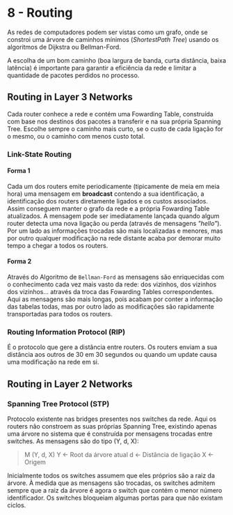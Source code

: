 # 8 - Routing

As redes de computadores podem ser vistas como um grafo, onde se constroi uma árvore de caminhos mínimos (*ShortestPath Tree*) usando os algoritmos de Dijkstra ou Bellman-Ford.

A escolha de um bom caminho (boa largura de banda, curta distância, baixa latência) é importante para garantir a eficiência da rede e limitar a quantidade de pacotes perdidos no processo.

## Routing in Layer 3 Networks

Cada router conhece a rede e contém uma Fowarding Table, construída com base nos destinos dos pacotes a transferir e na sua própria Spanning Tree. Escolhe sempre o caminho mais curto, se o custo de cada ligação for o mesmo, ou o caminho com menos custo total.

### Link-State Routing

#### Forma 1

Cada um dos routers emite periodicamente (tipicamente de meia em meia hora) uma mensagem em **broadcast** contendo a sua identificação, a identificação dos routers diretamente ligados e os custos associados. Assim conseguem manter o grafo da rede e a própria Fowarding Table atualizados. A mensagem pode ser imediatamente lançada quando algum router detecta uma nova ligação ou perda (através de mensagens *"hello"*). Por um lado as informações trocadas são mais localizadas e menores, mas por outro qualquer modificação na rede distante acaba por demorar muito tempo a chegar a todos os routers.

#### Forma 2

Através do Algoritmo de `Bellman-Ford` as mensagens são enriquecidas com o conhecimento cada vez mais vasto da rede: dos vizinhos, dos vizinhos dos vizinhos... através da troca das Fowarding Tables correspondentes. Aqui as mensagens são mais longas, pois acabam por conter a informação das tabelas todas, mas por outro lado as modificações são rapidamente transportadas para todos os routers.

### Routing Information Protocol (RIP)

É o protocolo que gere a distância entre routers. Os routers enviam a sua distância aos outros de 30 em 30 segundos ou quando um update causa uma modificação na rede em si.

## Routing in Layer 2 Networks

### Spanning Tree Protocol (STP)

Protocolo existente nas bridges presentes nos switches da rede. Aqui os routers não constroem as suas próprias Spanning Tree, existindo apenas uma árvore no sistema que é construída por mensagens trocadas entre switches. As mensagens são do tipo (Y, d, X):

> M (Y, d, X)
> Y <- Root da árvore atual
> d <- Distância de ligação
> X <- Origem

Inicialmente todos os switches assumem que eles próprios são a raiz da árvore. À medida que as mensagens são trocadas, os switches admitem sempre que a raiz da árvore é agora o switch que contém o menor número identificador. Os switches bloqueiam algumas portas para que não existam ciclos.

